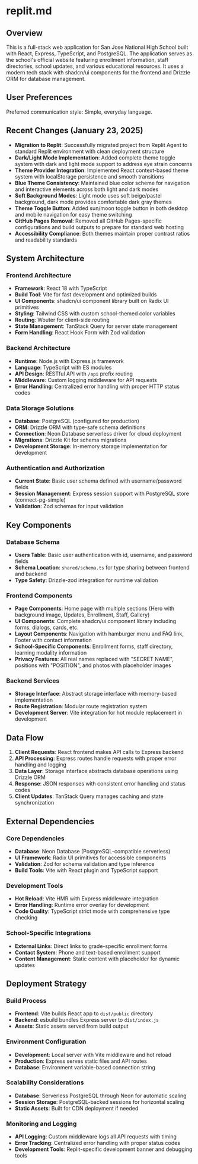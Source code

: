 # replit.md

## Overview

This is a full-stack web application for San Jose National High School built with React, Express, TypeScript, and PostgreSQL. The application serves as the school's official website featuring enrollment information, staff directories, school updates, and various educational resources. It uses a modern tech stack with shadcn/ui components for the frontend and Drizzle ORM for database management.

## User Preferences

Preferred communication style: Simple, everyday language.

## Recent Changes (January 23, 2025)

- **Migration to Replit**: Successfully migrated project from Replit Agent to standard Replit environment with clean deployment structure
- **Dark/Light Mode Implementation**: Added complete theme toggle system with dark and light mode support to address eye strain concerns
- **Theme Provider Integration**: Implemented React context-based theme system with localStorage persistence and smooth transitions
- **Blue Theme Consistency**: Maintained blue color scheme for navigation and interactive elements across both light and dark modes
- **Soft Background Modes**: Light mode uses soft beige/pastel background, dark mode provides comfortable dark gray themes
- **Theme Toggle Button**: Added sun/moon toggle button in both desktop and mobile navigation for easy theme switching
- **GitHub Pages Removal**: Removed all GitHub Pages-specific configurations and build outputs to prepare for standard web hosting
- **Accessibility Compliance**: Both themes maintain proper contrast ratios and readability standards

## System Architecture

### Frontend Architecture
- **Framework**: React 18 with TypeScript
- **Build Tool**: Vite for fast development and optimized builds
- **UI Components**: shadcn/ui component library built on Radix UI primitives
- **Styling**: Tailwind CSS with custom school-themed color variables
- **Routing**: Wouter for client-side routing
- **State Management**: TanStack Query for server state management
- **Form Handling**: React Hook Form with Zod validation

### Backend Architecture
- **Runtime**: Node.js with Express.js framework
- **Language**: TypeScript with ES modules
- **API Design**: RESTful API with `/api` prefix routing
- **Middleware**: Custom logging middleware for API requests
- **Error Handling**: Centralized error handling with proper HTTP status codes

### Data Storage Solutions
- **Database**: PostgreSQL (configured for production)
- **ORM**: Drizzle ORM with type-safe schema definitions
- **Connection**: Neon Database serverless driver for cloud deployment
- **Migrations**: Drizzle Kit for schema migrations
- **Development Storage**: In-memory storage implementation for development

### Authentication and Authorization
- **Current State**: Basic user schema defined with username/password fields
- **Session Management**: Express session support with PostgreSQL store (connect-pg-simple)
- **Validation**: Zod schemas for input validation

## Key Components

### Database Schema
- **Users Table**: Basic user authentication with id, username, and password fields
- **Schema Location**: `shared/schema.ts` for type sharing between frontend and backend
- **Type Safety**: Drizzle-zod integration for runtime validation

### Frontend Components
- **Page Components**: Home page with multiple sections (Hero with background image, Updates, Enrollment, Staff, Gallery)
- **UI Components**: Complete shadcn/ui component library including forms, dialogs, cards, etc.
- **Layout Components**: Navigation with hamburger menu and FAQ link, Footer with contact information
- **School-Specific Components**: Enrollment forms, staff directory, learning modality information
- **Privacy Features**: All real names replaced with "SECRET NAME", positions with "POSITION", and photos with placeholder images

### Backend Services
- **Storage Interface**: Abstract storage interface with memory-based implementation
- **Route Registration**: Modular route registration system
- **Development Server**: Vite integration for hot module replacement in development

## Data Flow

1. **Client Requests**: React frontend makes API calls to Express backend
2. **API Processing**: Express routes handle requests with proper error handling and logging
3. **Data Layer**: Storage interface abstracts database operations using Drizzle ORM
4. **Response**: JSON responses with consistent error handling and status codes
5. **Client Updates**: TanStack Query manages caching and state synchronization

## External Dependencies

### Core Dependencies
- **Database**: Neon Database (PostgreSQL-compatible serverless)
- **UI Framework**: Radix UI primitives for accessible components
- **Validation**: Zod for schema validation and type inference
- **Build Tools**: Vite with React plugin and TypeScript support

### Development Tools
- **Hot Reload**: Vite HMR with Express middleware integration
- **Error Handling**: Runtime error overlay for development
- **Code Quality**: TypeScript strict mode with comprehensive type checking

### School-Specific Integrations
- **External Links**: Direct links to grade-specific enrollment forms
- **Contact System**: Phone and text-based enrollment support
- **Content Management**: Static content with placeholder for dynamic updates

## Deployment Strategy

### Build Process
- **Frontend**: Vite builds React app to `dist/public` directory
- **Backend**: esbuild bundles Express server to `dist/index.js`
- **Assets**: Static assets served from build output

### Environment Configuration
- **Development**: Local server with Vite middleware and hot reload
- **Production**: Express serves static files and API routes
- **Database**: Environment variable-based connection string

### Scalability Considerations
- **Database**: Serverless PostgreSQL through Neon for automatic scaling
- **Session Storage**: PostgreSQL-backed sessions for horizontal scaling
- **Static Assets**: Built for CDN deployment if needed

### Monitoring and Logging
- **API Logging**: Custom middleware logs all API requests with timing
- **Error Tracking**: Centralized error handling with proper status codes
- **Development Tools**: Replit-specific development banner and debugging tools